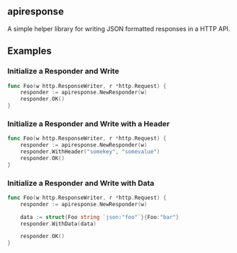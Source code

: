 apiresponse
-----

A simple helper library for writing JSON formatted responses in a HTTP  API.

## Examples

### Initialize a Responder and Write

``` go
func Foo(w http.ResponseWriter, r *http.Request) {
    responder := apiresponse.NewResponder(w)
    responder.OK()
}
```

### Initialize a Responder and Write with a Header

``` go
func Foo(w http.ResponseWriter, r *http.Request) {
    responder := apiresponse.NewResponder(w)
    responder.WithHeader("somekey", "somevalue")
    responder.OK()
}
```

### Initialize a Responder and Write with Data

``` go
func Foo(w http.ResponseWriter, r *http.Request) {
    responder := apiresponse.NewResponder(w)

    data := struct{Foo string `json:"foo"`}{Foo:"bar"}
    responder.WithData(data)

    responder.OK()
}
```
